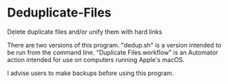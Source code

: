 # Deduplicate-Files
Delete duplicate files and/or unify them with hard links

There are two versions of this program. "dedup.sh" is a version intended to be run from the command line. "Duplicate Files.workflow" is an Automator action intended for use on computers running Apple's macOS.

I advise users to make backups before using this program.
